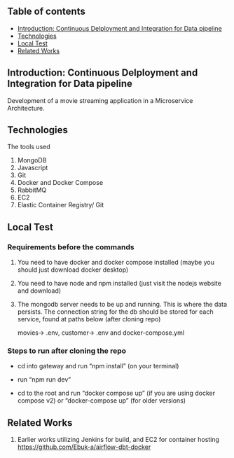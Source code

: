 ## Table of contents
* [Introduction: Continuous Delployment and Integration for Data pipeline](#Introduction)
* [Technologies](#technologies)
* [Local Test](#local-test)
* [Related Works](#related-works)

## Introduction: Continuous Delployment and Integration for Data pipeline
Development of a movie streaming application in a Microservice Architecture. <br />


## Technologies 
The tools used 
1. MongoDB
2. Javascript
3. Git
4. Docker and Docker Compose
5. RabbitMQ
6. EC2
7. Elastic Container Registry/ Git


## Local Test
### Requirements before the commands

1. You need to have docker and docker compose installed (maybe you should just download docker desktop)

2. You need to have node and npm installed (just visit the nodejs website and download)

3. The mongodb server needs to be up and running. This is where the data persists. The connection string for the db should be stored for each service, found at paths below (after cloning repo)
    
    movies-> .env, customer-> .env and docker-compose.yml

### Steps to run after cloning the repo

- cd into gateway and run “npm install” (on your terminal)

- run “npm run dev”

- cd to the root and run “docker compose up” (if you are using docker compose v2) or “docker-compose up” (for older versions)


## Related Works
1. Earlier works utilizing Jenkins for build, and EC2 for container hosting https://github.com/Ebuk-a/airflow-dbt-docker 

